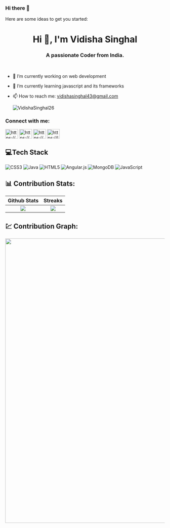 ### Hi there 👋

Here are some ideas to get you started:

<h1 align="center">Hi 👋, I'm Vidisha Singhal</h1>
<h3 align="center">A passionate Coder from India.</h3><BR>

- 🔭 I’m currently working on web development
- 🌱 I’m currently learning javascript and its frameworks
- 📫 How to reach me: vidishasinghal43@gmail.com
  
  <p align="left"> <img src="https://komarev.com/ghpvc/?username=VidishaSinghal26&label=Profile%20views&color=0e75b6&style=flat" alt="VidishaSinghal26" /> </p>

<h3 align="left">Connect with me:</h3>
<p align="left">
<a href="https://www.linkedin.com/in/vidisha-singhal-57a389216/" target="blank"><img align="center" src="https://raw.githubusercontent.com/rahuldkjain/github-profile-readme-generator/master/src/images/icons/Social/linked-in-alt.svg" alt="https://www.linkedin.com/in/vidisha-singhal-57a389216/" height="30" width="40" /></a>
<a href="https://www.codechef.com/users/https://www.codechef.com/users/vidisha_26" target="blank"><img align="center" src="https://cdn.jsdelivr.net/npm/simple-icons@3.1.0/icons/codechef.svg" alt="https://www.codechef.com/users/vidisha_26" height="30" width="40" /></a>
<a href="https://codeforces.com/profile/https://codeforces.com/profile/Vidisha_S" target="blank"><img align="center" src="https://raw.githubusercontent.com/rahuldkjain/github-profile-readme-generator/master/src/images/icons/Social/codeforces.svg" alt="https://codeforces.com/profile/Vidisha_S" height="30" width="40" /></a>
<a href="https://www.leetcode.com/https://leetcode.com/Vidisha_Singhal/" target="blank"><img align="center" src="https://raw.githubusercontent.com/rahuldkjain/github-profile-readme-generator/master/src/images/icons/Social/leet-code.svg" alt="https://leetcode.com/Vidisha_Singhal/" height="30" width="40" /></a>
</p>

## 💻Tech Stack
![CSS3](https://img.shields.io/badge/css3-%231572B6.svg?style=for-the-badge&logo=css3&logoColor=white) ![Java](https://img.shields.io/badge/java-%23ED8B00.svg?style=for-the-badge&logo=java&logoColor=white) ![HTML5](https://img.shields.io/badge/html5-%23E34F26.svg?style=for-the-badge&logo=html5&logoColor=white) ![Angular.js](https://img.shields.io/badge/angular.js-%23E23237.svg?style=for-the-badge&logo=angularjs&logoColor=white) ![MongoDB](https://img.shields.io/badge/MongoDB-%234ea94b.svg?style=for-the-badge&logo=mongodb&logoColor=white) ![JavaScript](https://img.shields.io/badge/javascript-%23323330.svg?style=for-the-badge&logo=javascript&logoColor=%23F7DF1E)


## 📊 Contribution Stats:

| Github Stats |  Streaks   |
| :------------: | :----------: |
|   ![][stats]   | ![][streaks] |

[stats]: https://github-readme-stats-sigma-five.vercel.app/api?username=VidishaSinghal26&show_icons=true&theme=dark&hide_border=false&include_all_commits=true&count_private=false
[langs]:username=VidishaSinghal26&theme=dark&hide_border=false&include_all_commits=true&count_private=false&layout=compact
[streaks]: https://github-readme-streak-stats.herokuapp.com/?user=VidishaSinghal26&theme=dark&hide_border=false#gh-light-mode-only
  
## 💹 Contribution Graph:
<div align = "center">
<img src="https://github-readme-activity-graph.cyclic.app/graph?username=VidishaSinghal26&theme=react-dark&hide_border=false&area=true" width="900px" >
</div>
<br>
<div align = "center">

